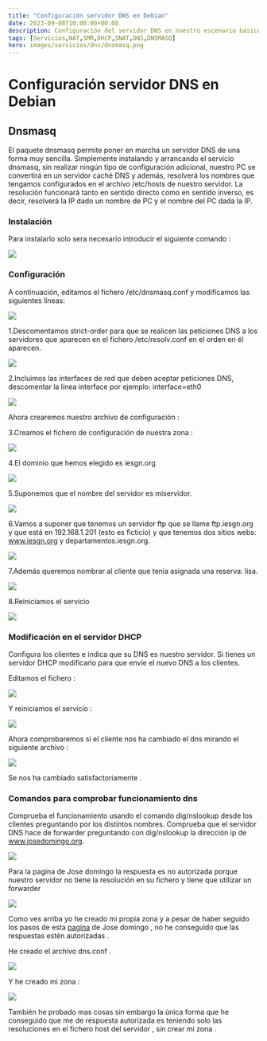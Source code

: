 ```yaml
---
title: "Configuración servidor DNS en Debian"
date: 2023-09-08T10:00:00+00:00
description: Configuración del servidor DNS en nuestro escenario básico bajo debian 10
tags: [Servicios,NAT,SMR,DHCP,SNAT,DNS,DNSMASQ]
hero: images/servicios/dns/dnsmasq.png
---
```


# Configuración servidor DNS en Debian    

## Dnsmasq

El paquete dnsmasq permite poner en marcha un servidor DNS de una forma muy sencilla. Simplemente instalando y arrancando el servicio dnsmasq, sin realizar ningún tipo de configuración adicional, nuestro PC se convertirá en un servidor caché DNS y además, resolverá los nombres que tengamos configurados en el archivo /etc/hosts de nuestro servidor. La resolución funcionará tanto en sentido directo como en sentido inverso, es decir, resolverá la IP dado un nombre de PC y el nombre del PC dada la IP.

### Instalación
Para instalarlo solo sera necesario introducir el siguiente comando :

![](/servicios/dns/img/Aspose.Words.5fca9cc1-3c81-4853-a5ed-a70b0122341b.048.png)

### Configuración

A continuación, editamos el fichero /etc/dnsmasq.conf y modificamos las siguientes líneas:

![](/servicios/dns/img/Aspose.Words.5fca9cc1-3c81-4853-a5ed-a70b0122341b.049.png)

1.Descomentamos strict-order para que se realicen las peticiones DNS a los servidores que aparecen en el fichero /etc/resolv.conf en el orden en él aparecen.

![](/servicios/dns/img/Aspose.Words.5fca9cc1-3c81-4853-a5ed-a70b0122341b.050.png)

2.Incluimos las interfaces de red que deben aceptar peticiones DNS, descomentar la línea interface por ejemplo: interface=eth0

![](/servicios/dns/img/Aspose.Words.5fca9cc1-3c81-4853-a5ed-a70b0122341b.051.png)

Ahora crearemos nuestro archivo de configuración :

3.Creamos el fichero de configuración de nuestra zona :

![](/servicios/dns/img/Aspose.Words.5fca9cc1-3c81-4853-a5ed-a70b0122341b.052.png)

4.El dominio que hemos elegido es iesgn.org

![](/servicios/dns/img/Aspose.Words.5fca9cc1-3c81-4853-a5ed-a70b0122341b.053.png)

5.Suponemos que el nombre del servidor es miservidor.

![](/servicios/dns/img/Aspose.Words.5fca9cc1-3c81-4853-a5ed-a70b0122341b.054.png)

6.Vamos a suponer que tenemos un servidor ftp que se llame ftp.iesgn.org y que está en 192.168.1.201 (esto es ficticio) y que tenemos dos sitios webs: www.iesgn.org y departamentos.iesgn.org.

![](/servicios/dns/img/Aspose.Words.5fca9cc1-3c81-4853-a5ed-a70b0122341b.055.png)

7.Además queremos nombrar al cliente que tenía asignada una reserva: lisa.

![](/servicios/dns/img/Aspose.Words.5fca9cc1-3c81-4853-a5ed-a70b0122341b.056.png)

8.Reiniciamos el servicio

![](/servicios/dns/img/Aspose.Words.5fca9cc1-3c81-4853-a5ed-a70b0122341b.057.png)



### Modificación en el servidor DHCP

Configura los clientes e indica que su DNS es nuestro servidor. Si tienes un servidor DHCP modificarlo para que envíe el nuevo DNS a los clientes.

Editamos el fichero :

![](/servicios/dns/img/Aspose.Words.5fca9cc1-3c81-4853-a5ed-a70b0122341b.058.png)

Y reiniciamos el servicio :

![](/servicios/dns/img/Aspose.Words.5fca9cc1-3c81-4853-a5ed-a70b0122341b.059.png)

Ahora comprobaremos si el cliente nos ha cambiado el dns mirando el siguiente archivo :

![](/servicios/dns/img/Aspose.Words.5fca9cc1-3c81-4853-a5ed-a70b0122341b.060.png)

Se nos ha cambiado satisfactoriamente .

### Comandos para comprobar funcionamiento dns

Comprueba el funcionamiento usando el comando dig/nslookup desde los clientes preguntando por los distintos nombres. Comprueba que el servidor DNS hace de forwarder preguntando con  dig/nslookup la dirección ip de www.josedomingo.org.

![](/servicios/dns/img/Aspose.Words.5fca9cc1-3c81-4853-a5ed-a70b0122341b.061.png)

Para la pagina de Jose domingo la respuesta es no autorizada porque nuestro servidor no tiene la resolución en su fichero y tiene que utilizar un forwarder

![](/servicios/dns/img/Aspose.Words.5fca9cc1-3c81-4853-a5ed-a70b0122341b.062.png)

Como ves arriba yo he creado mi propia zona y a pesar de haber seguido los pasos de esta [pagina](https://www.josedomingo.org/pledin/2020/12/servidor-dns-dnsmasq/) de Jose domingo , no he conseguido que las respuestas estén autorizadas .

He creado el archivo dns.conf .

![](/servicios/dns/img/Aspose.Words.5fca9cc1-3c81-4853-a5ed-a70b0122341b.063.png)

Y he creado  mi zona :

![](/servicios/dns/img/Aspose.Words.5fca9cc1-3c81-4853-a5ed-a70b0122341b.064.png)

También he probado mas cosas sin embargo la única forma que he conseguido que me de respuesta autorizada es teniendo solo las resoluciones en el fichero host del servidor , sin crear mi zona .